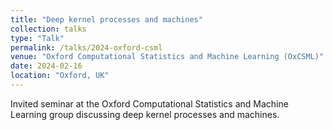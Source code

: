 ```yaml
---
title: "Deep kernel processes and machines"
collection: talks
type: "Talk"
permalink: /talks/2024-oxford-csml
venue: "Oxford Computational Statistics and Machine Learning (OxCSML)"
date: 2024-02-16
location: "Oxford, UK"
---
```


Invited seminar at the Oxford Computational Statistics and Machine Learning group discussing deep kernel processes and machines. 